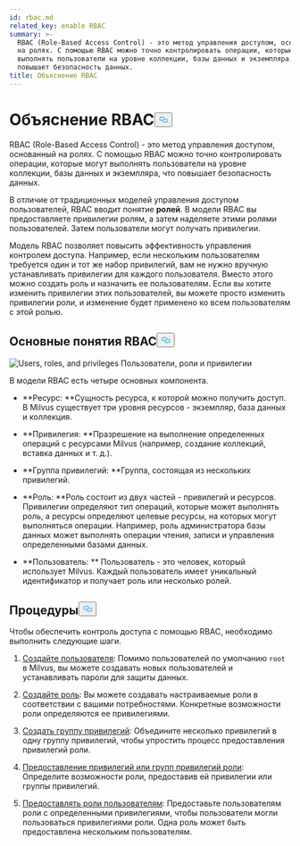 ```yaml
---
id: rbac.md
related_key: enable RBAC
summary: >-
  RBAC (Role-Based Access Control) - это метод управления доступом, основанный
  на ролях. С помощью RBAC можно точно контролировать операции, которые могут
  выполнять пользователи на уровне коллекции, базы данных и экземпляра, что
  повышает безопасность данных. 
title: Объяснение RBAC
---
```

<h1 id="RBAC-Explained​" class="common-anchor-header">Объяснение RBAC<button data-href="#RBAC-Explained​" class="anchor-icon" translate="no">
      <svg translate="no"
        aria-hidden="true"
        focusable="false"
        height="20"
        version="1.1"
        viewBox="0 0 16 16"
        width="16"
      >
        <path
          fill="#0092E4"
          fill-rule="evenodd"
          d="M4 9h1v1H4c-1.5 0-3-1.69-3-3.5S2.55 3 4 3h4c1.45 0 3 1.69 3 3.5 0 1.41-.91 2.72-2 3.25V8.59c.58-.45 1-1.27 1-2.09C10 5.22 8.98 4 8 4H4c-.98 0-2 1.22-2 2.5S3 9 4 9zm9-3h-1v1h1c1 0 2 1.22 2 2.5S13.98 12 13 12H9c-.98 0-2-1.22-2-2.5 0-.83.42-1.64 1-2.09V6.25c-1.09.53-2 1.84-2 3.25C6 11.31 7.55 13 9 13h4c1.45 0 3-1.69 3-3.5S14.5 6 13 6z"
        ></path>
      </svg>
    </button></h1><p>RBAC (Role-Based Access Control) - это метод управления доступом, основанный на ролях. С помощью RBAC можно точно контролировать операции, которые могут выполнять пользователи на уровне коллекции, базы данных и экземпляра, что повышает безопасность данных. </p>
<p>В отличие от традиционных моделей управления доступом пользователей, RBAC вводит понятие <strong>ролей</strong>. В модели RBAC вы предоставляете привилегии ролям, а затем наделяете этими ролями пользователей. Затем пользователи могут получать привилегии. </p>
<p>Модель RBAC позволяет повысить эффективность управления контролем доступа. Например, если нескольким пользователям требуется один и тот же набор привилегий, вам не нужно вручную устанавливать привилегии для каждого пользователя. Вместо этого можно создать роль и назначить ее пользователям. Если вы хотите изменить привилегии этих пользователей, вы можете просто изменить привилегии роли, и изменение будет применено ко всем пользователям с этой ролью.</p>
<h2 id="RBAC-key-concepts​" class="common-anchor-header">Основные понятия RBAC<button data-href="#RBAC-key-concepts​" class="anchor-icon" translate="no">
      <svg translate="no"
        aria-hidden="true"
        focusable="false"
        height="20"
        version="1.1"
        viewBox="0 0 16 16"
        width="16"
      >
        <path
          fill="#0092E4"
          fill-rule="evenodd"
          d="M4 9h1v1H4c-1.5 0-3-1.69-3-3.5S2.55 3 4 3h4c1.45 0 3 1.69 3 3.5 0 1.41-.91 2.72-2 3.25V8.59c.58-.45 1-1.27 1-2.09C10 5.22 8.98 4 8 4H4c-.98 0-2 1.22-2 2.5S3 9 4 9zm9-3h-1v1h1c1 0 2 1.22 2 2.5S13.98 12 13 12H9c-.98 0-2-1.22-2-2.5 0-.83.42-1.64 1-2.09V6.25c-1.09.53-2 1.84-2 3.25C6 11.31 7.55 13 9 13h4c1.45 0 3-1.69 3-3.5S14.5 6 13 6z"
        ></path>
      </svg>
    </button></h2><p>
  
   <span class="img-wrapper"> <img translate="no" src="/docs/v2.5.x/assets/users_roles_privileges.png" alt="Users, roles, and privileges" class="doc-image" id="users,-roles,-and-privileges" />
   </span> <span class="img-wrapper"> <span>Пользователи, роли и привилегии</span> </span></p>
<p>В модели RBAC есть четыре основных компонента.</p>
<ul>
<li><p>**Ресурс: **Сущность ресурса, к которой можно получить доступ. В Milvus существует три уровня ресурсов - экземпляр, база данных и коллекция.</p></li>
<li><p>**Привилегия: **Празрешение на выполнение определенных операций с ресурсами Milvus (например, создание коллекций, вставка данных и т. д.). </p></li>
<li><p>**Группа привилегий: **Группа, состоящая из нескольких привилегий.</p></li>
<li><p>**Роль: **Роль состоит из двух частей - привилегий и ресурсов. Привилегии определяют тип операций, которые может выполнять роль, а ресурсы определяют целевые ресурсы, на которых могут выполняться операции. Например, роль администратора базы данных может выполнять операции чтения, записи и управления определенными базами данных.</p></li>
<li><p>**Пользователь: ** Пользователь - это человек, который использует Milvus. Каждый пользователь имеет уникальный идентификатор и получает роль или несколько ролей. </p></li>
</ul>
<h2 id="Procedures​" class="common-anchor-header">Процедуры<button data-href="#Procedures​" class="anchor-icon" translate="no">
      <svg translate="no"
        aria-hidden="true"
        focusable="false"
        height="20"
        version="1.1"
        viewBox="0 0 16 16"
        width="16"
      >
        <path
          fill="#0092E4"
          fill-rule="evenodd"
          d="M4 9h1v1H4c-1.5 0-3-1.69-3-3.5S2.55 3 4 3h4c1.45 0 3 1.69 3 3.5 0 1.41-.91 2.72-2 3.25V8.59c.58-.45 1-1.27 1-2.09C10 5.22 8.98 4 8 4H4c-.98 0-2 1.22-2 2.5S3 9 4 9zm9-3h-1v1h1c1 0 2 1.22 2 2.5S13.98 12 13 12H9c-.98 0-2-1.22-2-2.5 0-.83.42-1.64 1-2.09V6.25c-1.09.53-2 1.84-2 3.25C6 11.31 7.55 13 9 13h4c1.45 0 3-1.69 3-3.5S14.5 6 13 6z"
        ></path>
      </svg>
    </button></h2><p>Чтобы обеспечить контроль доступа с помощью RBAC, необходимо выполнить следующие шаги.</p>
<ol>
<li><p><a href="/docs/ru/users_and_roles.md#Create-a-user">Создайте пользователя</a>: Помимо пользователей по умолчанию <code translate="no">root</code> в Milvus, вы можете создавать новых пользователей и устанавливать пароли для защиты данных.</p></li>
<li><p><a href="/docs/ru/users_and_roles.md#Create-a-role">Создайте роль</a>: Вы можете создавать настраиваемые роли в соответствии с вашими потребностями. Конкретные возможности роли определяются ее привилегиями.</p></li>
<li><p><a href="/docs/ru/privilege_group.md">Создать группу привилегий</a>: Объедините несколько привилегий в одну группу привилегий, чтобы упростить процесс предоставления привилегий роли.</p></li>
<li><p><a href="/docs/ru/grant_privileges.md">Предоставление привилегий или групп привилегий роли</a>: Определите возможности роли, предоставив ей привилегии или группы привилегий. </p></li>
<li><p><a href="/docs/ru/grant_roles.md">Предоставлять роли пользователям</a>: Предоставьте пользователям роли с определенными привилегиями, чтобы пользователи могли пользоваться привилегиями роли. Одна роль может быть предоставлена нескольким пользователям.</p></li>
</ol>
